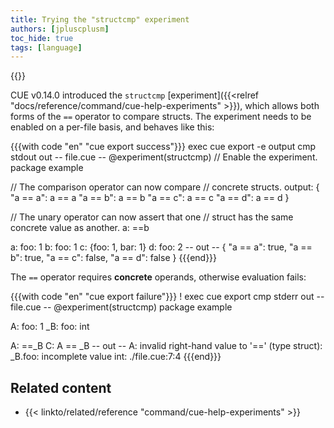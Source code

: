 ```yaml
---
title: Trying the "structcmp" experiment
authors: [jpluscplusm]
toc_hide: true
tags: [language]
---
```

{{<sidenote text="Requires CUE v0.14.0 or later">}}

CUE v0.14.0 introduced the `structcmp`
[experiment]({{<relref "docs/reference/command/cue-help-experiments" >}}),
which allows both forms of the `==` operator to compare structs.
The experiment needs to be enabled on a per-file basis, and behaves like this:

{{{with code "en" "cue export success"}}}
exec cue export -e output
cmp stdout out
-- file.cue --
@experiment(structcmp) // Enable the experiment.
package example

// The comparison operator can now compare
// concrete structs.
output: {
	"a == a": a == a
	"a == b": a == b
	"a == c": a == c
	"a == d": a == d
}

// The unary operator can now assert that one
// struct has the same concrete value as another.
a: ==b

a: foo: 1
b: foo: 1
c: {foo: 1, bar: 1}
d: foo: 2
-- out --
{
    "a == a": true,
    "a == b": true,
    "a == c": false,
    "a == d": false
}
{{{end}}}

The `==` operator requires **concrete** operands,
otherwise evaluation fails:

{{{with code "en" "cue export failure"}}}
! exec cue export
cmp stderr out
-- file.cue --
@experiment(structcmp)
package example

A: foo:  1
_B: foo: int

A: ==_B
C: A == _B
-- out --
A: invalid right-hand value to '==' (type struct): _B.foo: incomplete value int:
    ./file.cue:7:4
{{{end}}}

## Related content

- {{< linkto/related/reference "command/cue-help-experiments" >}}
